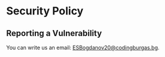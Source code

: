 # Security Policy

## Reporting a Vulnerability

You can write us an email: ESBogdanov20@codingburgas.bg.
